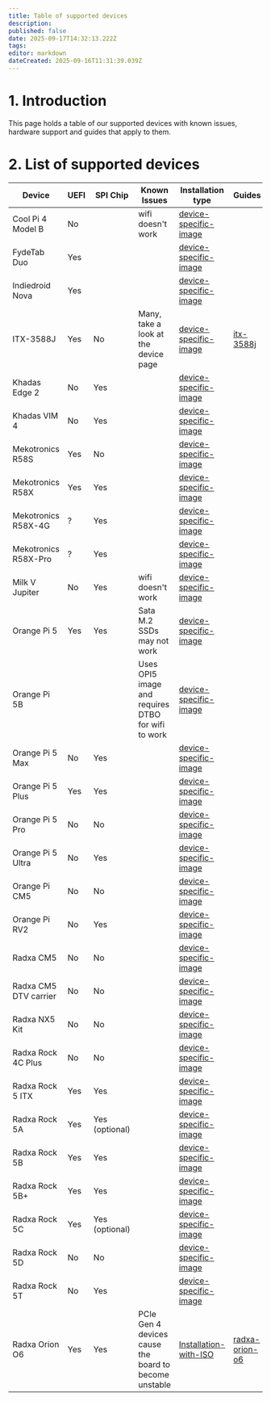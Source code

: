 ```yaml
---
title: Table of supported devices
description: 
published: false
date: 2025-09-17T14:32:13.222Z
tags: 
editor: markdown
dateCreated: 2025-09-16T11:31:39.039Z
---
```


# 1. Introduction
This page holds a table of our supported devices with known issues, hardware support and guides that apply to them.

# 2. List of supported devices

| Device            | UEFI  | SPI Chip | Known Issues | Installation type |Guides |
|-------------------|-------|-----------|--------------|--|--|
| Cool Pi 4 Model B       |  No   |         | wifi doesn't work| [device-specific-image](/en/install/device-specific-image)| |
|FydeTab Duo|	Yes |	|	|[device-specific-image](/en/install/device-specific-image)| |
|Indiedroid Nova| Yes |	|	|[device-specific-image](/en/install/device-specific-image)| |
|ITX-3588J|	Yes |	No | Many, take a look at the device page	|[device-specific-image](/en/install/device-specific-image)|[itx-3588j](/en/itx-3588j) |
|Khadas Edge 2| No | Yes |	|[device-specific-image](/en/install/device-specific-image)| |
|Khadas VIM 4| No | Yes	|	|[device-specific-image](/en/install/device-specific-image)| |
|Mekotronics R58S| Yes |No|	|[device-specific-image](/en/install/device-specific-image)| |
|Mekotronics R58X|Yes|Yes|	|[device-specific-image](/en/install/device-specific-image)| |
|Mekotronics R58X-4G|?|Yes|	|[device-specific-image](/en/install/device-specific-image)| |
|Mekotronics R58X-Pro|?|Yes|	|[device-specific-image](/en/install/device-specific-image)| |
|Milk V Jupiter|No|Yes|	wifi doesn't work|[device-specific-image](/en/install/device-specific-image)| |
|Orange Pi 5|Yes|Yes| Sata M.2 SSDs may not work	|[device-specific-image](/en/install/device-specific-image)| |
|Orange Pi 5B|	|	| Uses OPI5 image and requires DTBO for wifi to work	|[device-specific-image](/en/install/device-specific-image)| |
|Orange Pi 5 Max|No|Yes|	|[device-specific-image](/en/install/device-specific-image)| |
|Orange Pi 5 Plus|	Yes |Yes|	|[device-specific-image](/en/install/device-specific-image)| |
|Orange Pi 5 Pro|No|No|	|[device-specific-image](/en/install/device-specific-image)| |
|Orange Pi 5 Ultra|No|Yes|	|[device-specific-image](/en/install/device-specific-image)| |
|Orange Pi CM5|No|No|	|[device-specific-image](/en/install/device-specific-image)| |
|Orange Pi RV2|No|Yes|	|[device-specific-image](/en/install/device-specific-image)| |
|Radxa CM5|No|No|	|[device-specific-image](/en/install/device-specific-image)| |
|Radxa CM5 DTV carrier|No|No|	|[device-specific-image](/en/install/device-specific-image)| |
|Radxa NX5 Kit|No|No|	|[device-specific-image](/en/install/device-specific-image)| |
|Radxa Rock 4C Plus|No|No|	|[device-specific-image](/en/install/device-specific-image)| |
|Radxa Rock 5 ITX|Yes|Yes|	|[device-specific-image](/en/install/device-specific-image)| |
|Radxa Rock 5A|Yes|Yes (optional)|	|[device-specific-image](/en/install/device-specific-image)| |
|Radxa Rock 5B|Yes|Yes|	|[device-specific-image](/en/install/device-specific-image)| |
|Radxa Rock 5B+|Yes|Yes|	|[device-specific-image](/en/install/device-specific-image)| |
|Radxa Rock 5C|Yes|Yes (optional)|	|[device-specific-image](/en/install/device-specific-image)| |
|Radxa Rock 5D|No|No|	|[device-specific-image](/en/install/device-specific-image)| |
|Radxa Rock 5T|No|Yes |	|[device-specific-image](/en/install/device-specific-image)| |
| Radxa Orion O6 |  Yes   |Yes| PCIe Gen 4 devices cause the board to become unstable|[Installation-with-ISO](/en/install/Installation-with-ISO)| [radxa-orion-o6](/en/radxa-orion-o6)|
